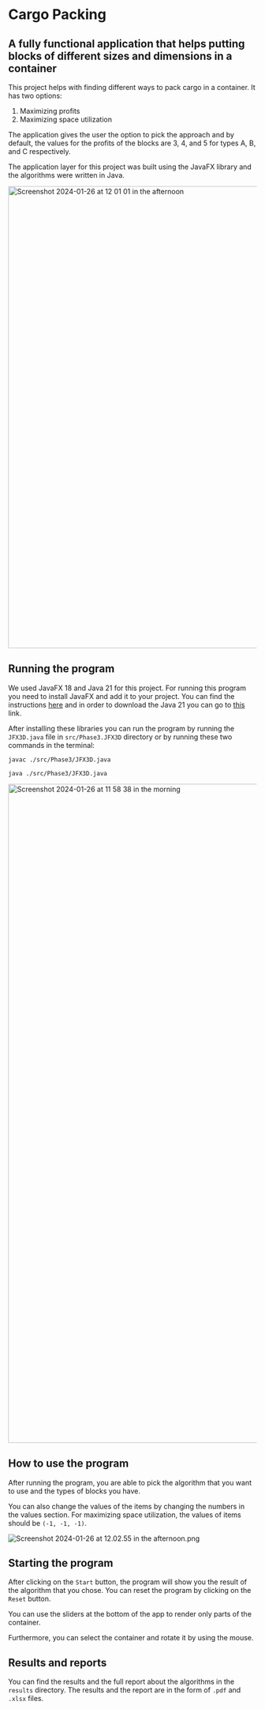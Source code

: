 # Cargo Packing



## A fully functional application that helps putting blocks of different sizes and dimensions in a container

This project helps with finding different ways to pack cargo in a container. It has two options:
1) Maximizing profits
2) Maximizing space utilization

The application gives the user the option to pick the approach and by default, the values for the profits of the blocks are 3, 4, and 5 for types A, B, and C respectively.

The application layer for this project was built using the JavaFX library and the algorithms were written in Java.

<img width="936" alt="Screenshot 2024-01-26 at 12 01 01 in the afternoon" src="https://github.com/Amir-Mohseni/CargoPacking/assets/51225853/29b1cc6f-83fa-41fe-a64b-a5ebc4e18784">


## Running the program
We used JavaFX 18 and Java 21 for this project.
For running this program you need to install JavaFX and add it to your project. You can find the instructions [here](https://openjfx.io/openjfx-docs/) and 
in order to download the Java 21 you can go to [this](https://www.oracle.com/java/technologies/javase-downloads.html) link.

After installing these libraries you can run the program by running the `JFX3D.java` file in `src/Phase3.JFX3D` directory or by running these two commands in the terminal:

```javac ./src/Phase3/JFX3D.java```

```java ./src/Phase3/JFX3D.java```


<img width="1335" alt="Screenshot 2024-01-26 at 11 58 38 in the morning" src="https://github.com/Amir-Mohseni/CargoPacking/assets/51225853/a8b0c69c-abab-4527-b398-05beaae6efe3">

## How to use the program
After running the program, you are able to pick the algorithm that you want to use and the types of blocks you have.

You can also change the values of the items by changing the numbers in the values section. For maximizing space utilization, the values of items should be `(-1, -1, -1)`.

![Screenshot 2024-01-26 at 12.02.55 in the afternoon.png](..%2F..%2FDesktop%2FScreenshot%202024-01-26%20at%2012.02.55%20in%20the%20afternoon.png)

## Starting the program

After clicking on the `Start` button, the program will show you the result of the algorithm that you chose. You can reset the program by clicking on the `Reset` button.

You can use the sliders at the bottom of the app to render only parts of the container. 

Furthermore, you can select the container and rotate it by using the mouse.

## Results and reports
You can find the results and the full report about the algorithms in the `results` directory. The results and the report are in the form of `.pdf` and `.xlsx` files.